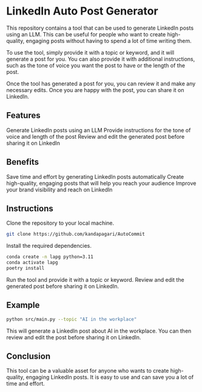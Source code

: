 # LinkedIn Auto Post Generator

This repository contains a tool that can be used to generate LinkedIn posts using an LLM. This can be useful for people who want to create high-quality, engaging posts without having to spend a lot of time writing them.

To use the tool, simply provide it with a topic or keyword, and it will generate a post for you. You can also provide it with additional instructions, such as the tone of voice you want the post to have or the length of the post.

Once the tool has generated a post for you, you can review it and make any necessary edits. Once you are happy with the post, you can share it on LinkedIn.

## Features

Generate LinkedIn posts using an LLM
Provide instructions for the tone of voice and length of the post
Review and edit the generated post before sharing it on LinkedIn

## Benefits

Save time and effort by generating LinkedIn posts automatically
Create high-quality, engaging posts that will help you reach your audience
Improve your brand visibility and reach on LinkedIn

## Instructions

Clone the repository to your local machine.

```bash
git clone https://github.com/kandapagari/AutoCommit
```

Install the required dependencies.

```bash
conda create -n lapg python=3.11
conda activate lapg
poetry install

```

Run the tool and provide it with a topic or keyword.
Review and edit the generated post before sharing it on LinkedIn.

## Example

```bash
python src/main.py --topic "AI in the workplace"
```

This will generate a LinkedIn post about AI in the workplace. You can then review and edit the post before sharing it on LinkedIn.

## Conclusion

This tool can be a valuable asset for anyone who wants to create high-quality, engaging LinkedIn posts. It is easy to use and can save you a lot of time and effort.
